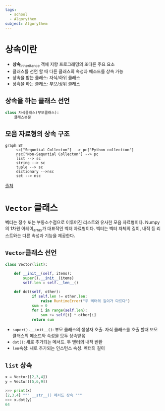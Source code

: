 ```yaml
---
tags:
  - school
  - Algorythem
subject: Algorythem
---
```

# 상속이란
- **상속**<sub>inheritance</sub> 객체 지향 프로그래밍의 또다른 주요 요소
- 클래스를 선언 할 때 다른 클래스의 속성과 메소드를 상속 가능
- 상속을 받는 클래스: 자식/하위 클래스
- 상혹을 하는 클래스: 부모/상위 클래스
## 상속을 하는 클래스 선언
```python
class 자식클래스(부모클래스):
	클래스본문
```
## 모음 자료형의 상속 구조
```mermaid
graph BT
	 sc["Sequntial Collecton"] --> pc["Python collection"]
	 nsc["Non-Sequntial Collecton"] --> pc
	 list --> sc
	 string --> sc
	 tuple --> sc
	 dictionary -->nsc
	 set --> nsc
```
[출처](https://runestone.academy/ns/books/published/pythonds3/Introduction/ObjectOrientedProgramminginPythonDefiningClasses.html)
# `Vector` 클래스
벡터는 정수 또는 부동소수점으로 이루어진 리스트와 유사한 모음 자료형이다. Numpy의 1차원 어레이<sub>array</sub>가 대표적인 벡터 자료형이다. 벡터는 벡터 자체의 길이, 내적 등 리스트와는 다른 속성과 기능을 제공한다.
## `Vector`클래스 선언
```python
class Vector(list):

	def __init__(self, items):
		super().__init__(items)
		self.len = self.__len__()
		
	def dot(self, other):
			if self.len != other.len:
				raise RuntimeError("두 벡터의 길이가 다르다")
			sum = 0
			for i in range(self.len):
				sum += self[i] * other[i]
			return sum
```
- `super().__init__()`: 부모 클래스의 생성자 호출. 자식 클래스를 호출 할때 보모 클래스의 메소드와 속성을 모두 상속받음
- `dot()`: 새로 추가되는 메서드. 두 벧터의 내적 반환
- `len`속성: 새로 추가되는 인스턴스 속성. 벡터의 길이
## `list` 상속
```python
x = Vector([2,3,4])
y = Vector([5,6,9])

>>> print(x)
[2,3,4] """ __str__() 메서드 상속 """
>>> x.dot(y)
64
```
